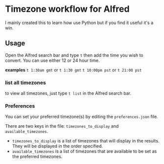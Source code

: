 # Timezone workflow for Alfred

I mainly created this to learn how use Python but if you find it useful it's a win.

## Usage
Open the Alfred search bar and type `t` then add the time you wish to convert. You can use either 12 or 24 hour time.

**examples**
`t 1:30am gmt` or `t 1:30 gmt`
`t 10:00pm pst` or `t 21:00 pst`


### list all timezones
to view all timezones, just type `t list` in the Alfred search bar.


### Preferences
You can set your preferred timezone(s) by editing the `preferences.json` file.

There are two keys in the file: `timezones_to_display` and `available_timezones`.
* `timezones_to_display` is a list of timezones that will display in the results. They will be displayed in the order specified.
* `available_timezones` is a list of timezones that are available to be set as the preferred timezones.
